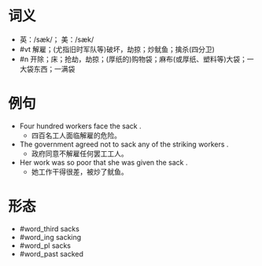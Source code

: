 # 词义
- 英：/sæk/； 美：/sæk/
- #vt 解雇；(尤指旧时军队等)破坏，劫掠；炒鱿鱼；擒杀(四分卫)
- #n 开除；床；抢劫，劫掠；(厚纸的)购物袋；麻布(或厚纸、塑料等)大袋；一大袋东西；一满袋
# 例句
- Four hundred workers face the sack .
	- 四百名工人面临解雇的危险。
- The government agreed not to sack any of the striking workers .
	- 政府同意不解雇任何罢工工人。
- Her work was so poor that she was given the sack .
	- 她工作干得很差，被炒了鱿鱼。
# 形态
- #word_third sacks
- #word_ing sacking
- #word_pl sacks
- #word_past sacked
